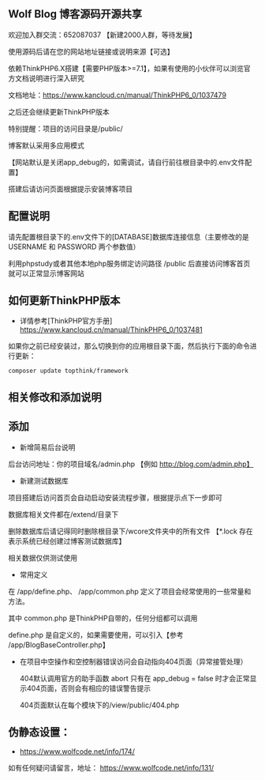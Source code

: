 ## Wolf Blog 博客源码开源共享

欢迎加入群交流：652087037 【新建2000人群，等待发展】

使用源码后请在您的网站地址链接或说明来源【可选】

依赖ThinkPHP6.X搭建【需要PHP版本>=7.1】，如果有使用的小伙伴可以浏览官方文档说明进行深入研究

文档地址：https://www.kancloud.cn/manual/ThinkPHP6_0/1037479

之后还会继续更新ThinkPHP版本

特别提醒：项目的访问目录是/public/

博客默认采用多应用模式

【网站默认是关闭app_debug的，如需调试，请自行前往根目录中的.env文件配置】

搭建后请访问页面根据提示安装博客项目

## 配置说明

请先配置根目录下的.env文件下的[DATABASE]数据库连接信息（主要修改的是 USERNAME 和 PASSWORD 两个参数值）

利用phpstudy或者其他本地php服务绑定访问路径 /public 后直接访问博客首页就可以正常显示博客网站

## 如何更新ThinkPHP版本

+ 详情参考[ThinkPHP官方手册] https://www.kancloud.cn/manual/ThinkPHP6_0/1037481

如果你之前已经安装过，那么切换到你的应用根目录下面，然后执行下面的命令进行更新：

    composer update topthink/framework

## 相关修改和添加说明

## 添加

+ 新增简易后台说明

后台访问地址：你的项目域名/admin.php 【例如 http://blog.com/admin.php】

+ 新建测试数据库

项目搭建后访问首页会自动启动安装流程步骤，根据提示点下一步即可

数据库相关文件都在/extend/目录下

删除数据库后请记得同时删除根目录下/wcore文件夹中的所有文件 【*.lock 存在表示系统已经创建过博客测试数据库】

相关数据仅供测试使用

+ 常用定义

在 /app/define.php、 /app/common.php 定义了项目会经常使用的一些常量和方法。

其中 common.php 是ThinkPHP自带的，任何分组都可以调用

define.php 是自定义的，如果需要使用，可以引入【参考 /app/BlogBaseController.php】

+ 在项目中空操作和空控制器错误访问会自动指向404页面（异常接管处理）

  404默认调用官方的助手函数 abort 只有在 app_debug = false 时才会正常显示404页面，否则会有相应的错误警告提示

  404页面默认在每个模块下的/view/public/404.php

## 伪静态设置：

+ https://www.wolfcode.net/info/174/

如有任何疑问请留言，地址：  https://www.wolfcode.net/info/131/



